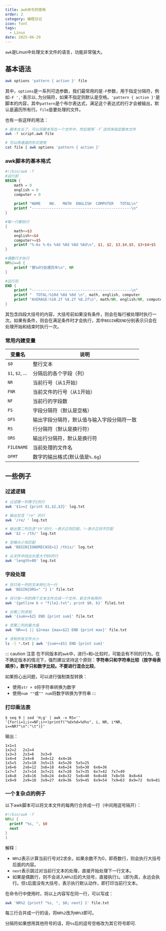 ```yaml
---
title: awk命令的使用
order: 2
category: 编程日记
icon: font
tags:
  - Linux
date: 2025-06-29
---
```


`awk`是Linux中处理文本文件的语言，功能非常强大。

## 基本语法

```bash
awk options 'pattern { action }' file
```

其中，`options`是一系列可选参数，我们最常用的是`-F`参数，用于指定分隔符，例如`-F ','`表示以`,`为分隔符，如果不指定则默认是空格。`'pattern { action }'`是脚本的内容，其中`pattern`是个布尔表达式，满足这个表达式的行才会被输出，默认是遍历所有行。`file`是要处理的文件。

<!-- more -->

也有一些这样的用法：

```bash :no-line-numbers
# 脚本太长了，可以将脚本写在一个文件中，然后使用`-f`选项来指定脚本文件
awk -f script.awk file

# 可以用通道的形式使用
cat file | awk options 'pattern { action }'
```

### awk脚本的基本格式

```awk :no-line-numbers :no-collapsed-lines
#!/bin/awk -f
#运行前
BEGIN {
    math = 0
    english = 0
    computer = 0
 
    printf "NAME    NO.   MATH  ENGLISH  COMPUTER   TOTAL\n"
    printf "---------------------------------------------\n"
}

#每一行都执行
{
    math+=$3
    english+=$4
    computer+=$5
    printf "%-6s %-6s %4d %8d %8d %8d\n", $1, $2, $3,$4,$5, $3+$4+$5
}

#偶数行才执行
NR%2==0 {
    printf "第%d行处理完毕\n", NR
}

#运行后
END {
    printf "---------------------------------------------\n"
    printf "  TOTAL:%10d %8d %8d \n", math, english, computer
    printf "AVERAGE:%10.2f %8.2f %8.2f\n", math/NR, english/NR, computer/NR
}
```

其包含四段大括号的内容，大括号前如果没有条件，则会在每行被处理时执行一次。如果有条件，则会在满足条件时才会执行，其中`BEGIN`和`END`分别表示只会在处理开始和结束时执行一次。

### 常用内建变量

| 变量名             | 说明                    |
|-----------------|-----------------------|
| `$0`            | 整行文本                  |
| `$1`, `$2`, ... | 分隔后的各个字段（列）           |
| `NR`            | 当前行号（从1开始）            |
| `FNR`           | 当前文件的行号（从1开始）         |
| `NF`            | 当前行的字段数               |
| `FS`            | 字段分隔符（默认是空格）          |
| `OFS`           | 输出字段分隔符，默认值与输入字段分隔符一致 |
| `RS`            | 行分隔符（默认是换行符）          |
| `ORS`           | 输出行分隔符，默认是换行符         |
| `FILENAME`      | 当前处理的文件名              |
| `OFMT`          | 数字的输出格式(默认值是`%.6g`)   |

## 一些例子

### 过滤逻辑

```bash :no-line-numbers :no-collapsed-lines
# 过滤第一列等于2的行
awk '$1==2 {print $1,$2,$3}' log.txt

# 输出包含 "re" 的行
awk '/re/ ' log.txt

# 输出第二列包含"th"的行，~表示正则匹配，!~表示正则不匹配
awk '$2 ~ /th/' log.txt

# 忽略大小写匹配
awk 'BEGIN{IGNORECASE=1} /this/' log.txt

# 从文件中找出长度大于80的行
awk 'length>80' log.txt
```

### 字段处理

```bash :no-line-numbers :no-collapsed-lines
# 将只有一列的文本转化为一行
awk 'BEGIN{ORS=" "} 1' file.txt

# 将只有一列的两个文本文件合成一个文件，新文件有两列
awk '{getline b < "file2.txt"; print $0, b}' file1.txt

# 对第二列求和
awk '{sum+=$2} END {print sum}' file.txt

# 求第二列的最大值
awk 'NR==1 || $2>max {max=$2} END {print max}' file.txt

# 求和所有文件大小
ls -l *.txt | awk '{sum+=$5} END {print sum}'
```

::: caution 注意
在不同版本的`awk`中，进行`<`和`>`比较时，可能会有不同的行为。在不确定版本的情况下，强烈建议坚持这个原则：**字符串只和字符串比较（按字母表顺序），数字只和数字比较。不要进行混合比较**。

如果担心出问题，可以进行强制类型转换：
- 使用`str + 0`将字符串转换为数字
- 使用`num ""`或`"" num`将数字转换为字符串
:::

### 打印乘法表

```console
$ seq 9 | sed 'H;g' | awk -v RS='' '{for(i=1;i<=NF;i++)printf("%dx%d=%d%s", i, NR, i*NR, i==NR?"\n":"\t")}'
```

输出：

```text :no-line-numbers
1x1=1
1x2=2   2x2=4
1x3=3   2x3=6   3x3=9
1x4=4   2x4=8   3x4=12  4x4=16
1x5=5   2x5=10  3x5=15  4x5=20  5x5=25
1x6=6   2x6=12  3x6=18  4x6=24  5x6=30  6x6=36
1x7=7   2x7=14  3x7=21  4x7=28  5x7=35  6x7=42  7x7=49
1x8=8   2x8=16  3x8=24  4x8=32  5x8=40  6x8=48  7x8=56  8x8=64
1x9=9   2x9=18  3x9=27  4x9=36  5x9=45  6x9=54  7x9=63  8x9=72  9x9=81
```

### 一个复杂点的例子

以下awk脚本可以将文本文件的每两行合并成一行（中间用逗号隔开）：

```awk :no-line-numbers
#!/bin/awk -f
NR%2 {
  printf "%s, ", $0
  next
}
1
```

解释：
- `NR%2`表示计算当前行号对2求余，如果余数不为0，即奇数行，则会执行大括号后面的内容。
- `next`表示跳过对当前行文本的处理，直接开始处理下一行文本。
- 如果是偶数行，则不会进入`NR%2`后的大括号，直接执行`1`。`1`即为真，永远会执行。但`1`后面没有大括号，表示执行默认动作，即打印当前行文本。

在命令行中使用时，将以上内容写在同一行，可以写成：

```bash
awk 'NR%2 {printf "%s, ", $0; next} 1' file.txt
```

每三行合并成一行的话，将`NR%2`改为`NR%3`即可。

分隔符如果想用其他符号的话，将`%s`后的逗号空格改为其它符号即可.
